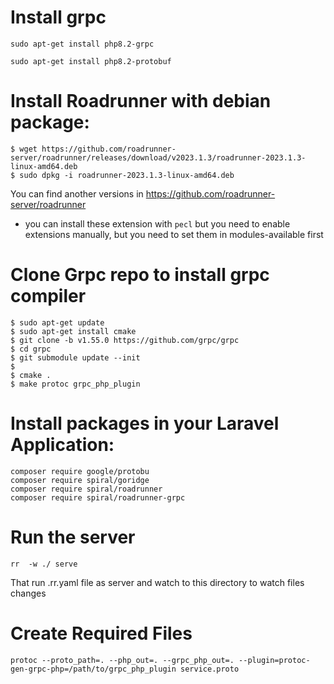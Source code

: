 # Install grpc
``` 
sudo apt-get install php8.2-grpc

```

``` 
sudo apt-get install php8.2-protobuf
```
# Install Roadrunner with debian package:

```
$ wget https://github.com/roadrunner-server/roadrunner/releases/download/v2023.1.3/roadrunner-2023.1.3-linux-amd64.deb
$ sudo dpkg -i roadrunner-2023.1.3-linux-amd64.deb
```
You can find another versions in https://github.com/roadrunner-server/roadrunner




- you can install these extension with ``pecl`` but you need to enable extensions manually,
but you need to set them in modules-available first


# Clone Grpc repo to install grpc compiler

``` 
$ sudo apt-get update 
$ sudo apt-get install cmake 
$ git clone -b v1.55.0 https://github.com/grpc/grpc
$ cd grpc
$ git submodule update --init
$
$ cmake .
$ make protoc grpc_php_plugin
```

# Install packages in your Laravel Application:

``` 
composer require google/protobu
composer require spiral/goridge
composer require spiral/roadrunner
composer require spiral/roadrunner-grpc
```

# Run the server 

``` 
rr  -w ./ serve
```
That run .rr.yaml file as server and watch to this directory to watch files changes 

# Create Required Files 

``` 
protoc --proto_path=. --php_out=. --grpc_php_out=. --plugin=protoc-gen-grpc-php=/path/to/grpc_php_plugin service.proto
```

